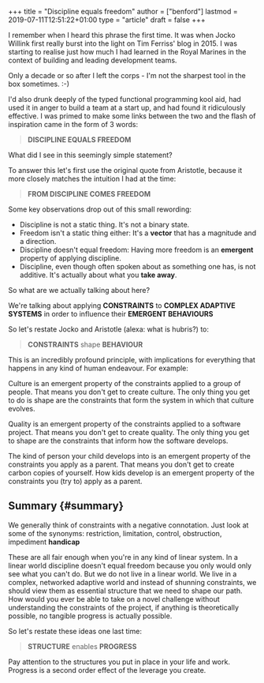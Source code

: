+++
title = "Discipline equals freedom"
author = ["benford"]
lastmod = 2019-07-11T12:51:22+01:00
type = "article"
draft = false
+++

I remember when I heard this phrase the first time. It was when Jocko Willink
first really burst into the light on Tim Ferriss' blog in 2015. I was starting to
realise just how much I had learned in the Royal Marines in the context of
building and leading development teams.

<!--more-->

Only a decade or so after I left the corps - I'm not the sharpest tool in the
box sometimes. :-)

I'd also drunk deeply of the typed functional programming kool aid, had used it in
anger to build a team at a start up, and had found it ridiculously effective. I
was primed to make some links between the two and the flash of inspiration came
in the form of 3 words:

> **DISCIPLINE EQUALS FREEDOM**

What did I see in this seemingly simple statement?

To answer this let's first use the original quote from Aristotle, because it
more closely matches the intuition I had at the time:

> **FROM DISCIPLINE COMES FREEDOM**

Some key observations drop out of this small rewording:

-   Discipline is not a static thing. It's not a binary state.
-   Freedom isn't a static thing either: It's a **vector** that has a magnitude and a
    direction.
-   Discipline doesn't equal freedom: Having more freedom is an **emergent** property
    of applying discipline.
-   Discipline, even though often spoken about as something one has, is not
    additive. It's actually about what you **take away**.

So what are we actually talking about here?

We're talking about applying **CONSTRAINTS** to **COMPLEX ADAPTIVE SYSTEMS** in
order to influence their **EMERGENT BEHAVIOURS**

So let's restate Jocko and Aristotle (alexa: what is hubris?) to:

> **CONSTRAINTS** shape **BEHAVIOUR**

This is an incredibly profound principle, with implications for everything that
happens in any kind of human endeavour. For example:

Culture is an emergent property of the constraints applied to a group of
people. That means you don't get to create culture. The only thing you get to do
is shape are the constraints that form the system in which that culture evolves.

Quality is an emergent property of the constraints applied to a software
project. That means you don't get to create quality. The only thing you get to
shape are the constraints that inform how the software develops.

The kind of person your child develops into is an emergent property of the
constraints you apply as a parent. That means you don't get to create carbon
copies of yourself. How kids develop is an emergent property of the constraints
you (try to) apply as a parent.


## Summary {#summary}

We generally think of constraints with a negative connotation. Just look at some
of the synonyms: restriction, limitation, control, obstruction, impediment
**handicap**

These are all fair enough when you're in any kind of linear system. In a linear
world discipline doesn't equal freedom because you only would only see what you
can't do. But we do not live in a linear world. We live in a complex, networked
adaptive world and instead of shunning constraints, we should view them as
essential structure that we need to shape our path. How would you ever be able
to take on a novel challenge without understanding the constraints of the
project, if anything is theoretically possible, no tangible progress is actually
possible.

So let's restate these ideas one last time:

> **STRUCTURE** enables **PROGRESS**

Pay attention to the structures you put in place in your life and work. Progress
is a second order effect of the leverage you create.
